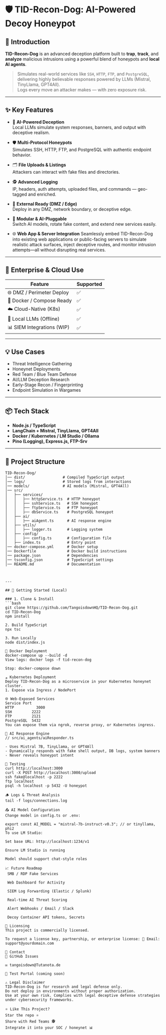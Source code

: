 # 🛡️ TID-Recon-Dog: AI-Powered Decoy Honeypot

## 📌 Introduction

**TID-Recon-Dog** is an advanced deception platform built to **trap**, **track**, and **analyze** malicious intrusions using a powerful blend of honeypots and **local AI agents**.

> Simulates real-world services like `SSH`, `HTTP`, `FTP`, and `PostgreSQL`, delivering highly believable responses powered by LLMs (Mistral, TinyLlama, GPT4All).  
> Logs every move an attacker makes — with zero exposure risk.

---

## ✨ Key Features

- 🧠 **AI-Powered Deception**  
  Local LLMs simulate system responses, banners, and output with deceptive realism.

- 🛡️ **Multi-Protocol Honeypots**  
  Simulates SSH, HTTP, FTP, and PostgreSQL with authentic endpoint behavior.

- 🗂️ **File Uploads & Listings**  
  Attackers can interact with fake files and directories.

- 🕵️ **Advanced Logging**  
  IP, headers, auth attempts, uploaded files, and commands — geo-tagged and enriched.

- 📡 **External Ready (DMZ / Edge)**  
  Deploy in any DMZ, network boundary, or deceptive edge.

- 🧱 **Modular & AI-Pluggable**  
  Switch AI models, rotate fake content, and extend new services easily.

- 🌐 **Web App & Server Integration**
Seamlessly embed TID-Recon-Dog into existing web applications or public-facing servers to 
simulate realistic attack surfaces, inject deceptive routes, and monitor intrusion attempts—all 
without disrupting real services.

---

## 💼 Enterprise & Cloud Use

| Feature                     | Supported |
|----------------------------|-----------|
| 🌐 DMZ / Perimeter Deploy  | ✅         |
| 🐳 Docker / Compose Ready  | ✅         |
| ☁️ Cloud-Native (K8s)      | ✅         |
| 🧠 Local LLMs (Offline)    | ✅         |
| 📊 SIEM Integrations (WIP) | ✅         |

---

## 💡 Use Cases

- Threat Intelligence Gathering  
- Honeynet Deployments  
- Red Team / Blue Team Defense  
- AI/LLM Deception Research  
- Early-Stage Recon / Fingerprinting  
- Endpoint Simulation in Wargames

---

## 📦 Tech Stack

- **Node.js / TypeScript**  
- **LangChain + Mistral, TinyLlama, GPT4All**  
- **Docker / Kubernetes / LM Studio / Ollama**  
- **Pino (Logging), Express.js, FTP-Srv**

---

## 📂 Project Structure
```
TID-Recon-Dog/
│── dist/                 # Compiled TypeScript output
│── logs/                 # Stored logs from interactions
│── models/               # AI models (Mistral, GPT4All)
│── src/
│   ├── services/
│   │   ├── httpService.ts  # HTTP honeypot
│   │   ├── sshService.ts   # SSH honeypot
│   │   ├── ftpService.ts   # FTP honeypot
│   │   ├── dbService.ts    # PostgreSQL honeypot
│   ├── ai/
│   │   ├── aiAgent.ts      # AI response engine
│   ├── utils/
│   │   ├── logger.ts       # Logging system
│   ├── config/
│   │   ├── config.ts       # Configuration file
│   ├── index.ts            # Entry point
│── docker-compose.yml      # Docker setup
│── Dockerfile              # Docker build instructions
│── package.json            # Dependencies
│── tsconfig.json           # TypeScript settings
│── README.md               # Documentation



---

## 🚀 Getting Started (Local)

### 1. Clone & Install
```bash
git clone https://github.com/TangoisdownHQ/TID-Recon-Dog.git
cd TID-Recon-Dog
npm install

2. Build TypeScript
npx tsc

3. Run Locally
node dist/index.js

🐳 Docker Deployment
docker-compose up --build -d
View logs: docker logs -f tid-recon-dog

Stop: docker-compose down

☁️ Kubernetes Deployment
Deploy TID-Recon-Dog as a microservice in your Kubernetes honeynet cluster.
1. Expose via Ingress / NodePort

🌐 Web-Exposed Services
Service	Port
HTTP	      3000
SSH	        2222
FTP	        2121
PostgreSQL	5432
You can expose them via ngrok, reverse proxy, or Kubernetes ingress.

🧠 AI Response Engine
// src/ai_agents/aiResponder.ts

- Uses Mistral 7B, TinyLlama, or GPT4All
- Dynamically responds with fake shell output, DB logs, system banners
- Never reveals honeypot intent

🧪 Testing
curl http://localhost:3000
curl -X POST http://localhost:3000/upload
ssh fake@localhost -p 2222
ftp localhost
psql -h localhost -p 5432 -U honeypot

🪵 Logs & Threat Analysis
tail -f logs/connections.log

📤 AI Model Configuration
Change model in config.ts or .env:

export const AI_MODEL = "mistral-7b-instruct-v0.3"; // or tinyllama, phi2
To use LM Studio:

Set base URL: http://localhost:1234/v1

Ensure LM Studio is running

Model should support chat-style roles

📈 Future Roadmap
 SMB / RDP Fake Services

 Web Dashboard for Activity

 SIEM Log Forwarding (Elastic / Splunk)

 Real-time AI Threat Scoring

 Alert Webhooks / Email / Slack

 Decoy Container API tokens, Secrets

🔐 Licensing
This project is commercially licensed.

To request a license key, partnership, or enterprise license: 📩 Email: support@yourdomain.com

📣 Contact
🔗 GitHub Issues

✉️ tangoisdown@Tutanota.de

🧪 Test Portal (coming soon)

⚠️ Legal Disclaimer
TID-Recon-Dog is for research and legal defense only.
Do not deploy in environments without proper authorization.
Use at your own risk. Complies with legal deceptive defense strategies under cybersecurity frameworks.

⭐ Like This Project?
Star the repo ⭐
Share with Red Teams 🕵️
Integrate it into your SOC / honeynet 📊

